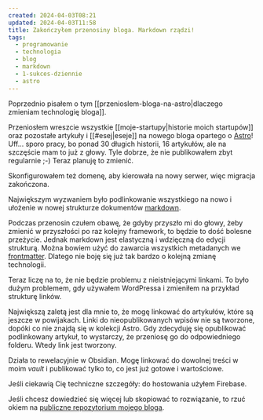 ```yaml
---
created: 2024-04-03T08:21
updated: 2024-04-03T11:58
title: Zakończyłem przenosiny bloga. Markdown rządzi!
tags:
  - programowanie
  - technologia
  - blog
  - markdown
  - 1-sukces-dziennie
  - astro
---
```

Poprzednio pisałem o tym [[przenioslem-bloga-na-astro|dlaczego zmieniam technologię bloga]].

Przeniosłem wreszcie wszystkie [[moje-startupy|historie moich startupów]] oraz pozostałe artykuły i [[#esej|eseje]] na nowego bloga opartego o [Astro](https://astro.build/)! Uff... sporo pracy, bo ponad 30 długich historii, 16 artykułów, ale na szczęście mam to już z głowy. Tyle dobrze, że nie publikowałem zbyt regularnie ;-) Teraz planuję to zmienić.

Skonfigurowałem też domenę, aby kierowała na nowy serwer, więc migracja zakończona.

Największym wyzwaniem było podlinkowanie wszystkiego na nowo i ułożenie w nowej strukturze dokumentów [markdown](https://en.wikipedia.org/wiki/Markdown).

Podczas przenosin czułem obawę, że gdyby przyszło mi do głowy, żeby zmienić w przyszłości po raz kolejny framework, to będzie to dość bolesne przeżycie. Jednak markdown jest elastyczną i wdzięczną do edycji strukturą. Można bowiem użyć do zawarcia wszystkich metadanych we [frontmatter](https://dev.to/dailydevtips1/what-exactly-is-frontmatter-123g). Dlatego nie boję się już tak bardzo o kolejną zmianę technologii.

Teraz liczę na to, że nie będzie problemu z nieistniejącymi linkami. To było dużym problemem, gdy używałem WordPressa i zmieniłem na przykład strukturę linków.

Największą zaletą jest dla mnie to, że mogę linkować do artykułów, które są jeszcze w powijakach. Linki do nieopublikowanych wpisów nie są tworzone, dopóki co nie znajdą się w kolekcji Astro. Gdy zdecyduję się opublikować podlinkowany artykuł, to wystarczy, że przeniosę go do odpowiedniego folderu. Wtedy link jest tworzony.

Działa to rewelacyjnie w Obsidian. Mogę linkować do dowolnej treści w moim *vault* i publikować tylko to, co jest już gotowe i wartościowe.

Jeśli ciekawią Cię techniczne szczegóły: do hostowania użyłem Firebase.

Jeśli chcesz dowiedzieć się więcej lub skopiować to rozwiązanie, to rzuć okiem na [publiczne repozytorium mojego bloga](https://github.com/degregar/michalkukla-astro).